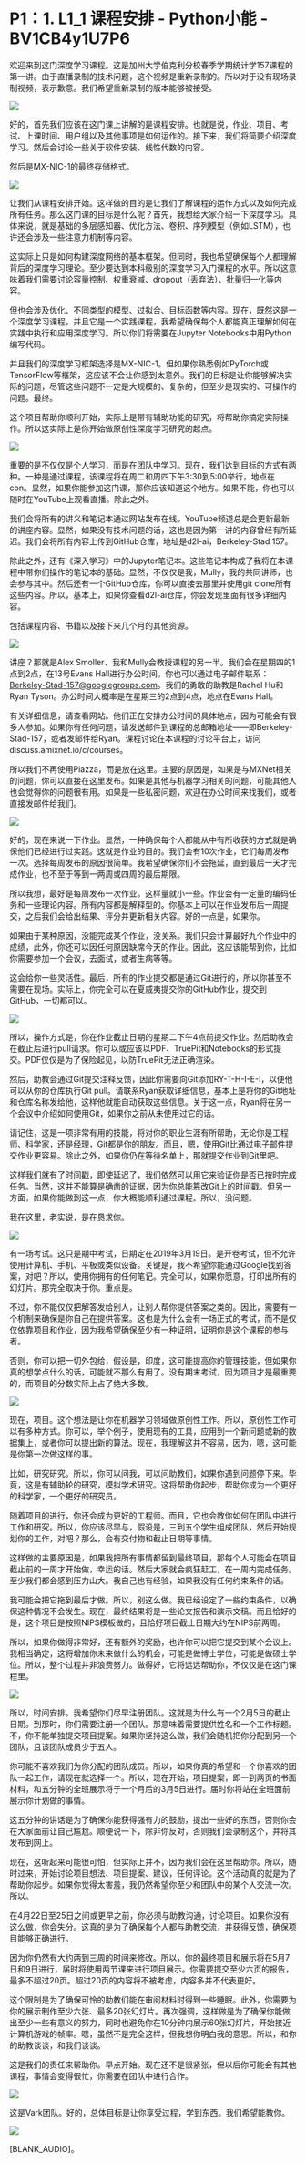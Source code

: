 # P1：1. L1_1 课程安排 - Python小能 - BV1CB4y1U7P6

欢迎来到这门深度学习课程。这是加州大学伯克利分校春季学期统计学157课程的第一讲。由于直播录制的技术问题，这个视频是重新录制的。所以对于没有现场录制视频，表示歉意。我们希望重新录制的版本能够被接受。

![](img/fe6630086312787fab5e50487693632a_1.png)

好的，首先我们应该在这门课上讲解的是课程安排。也就是说，作业、项目、考试、上课时间、用户组以及其他事项是如何运作的。接下来，我们将简要介绍深度学习。然后会讨论一些关于软件安装、线性代数的内容。

然后是MX-NIC-1的最终存储格式。

![](img/fe6630086312787fab5e50487693632a_3.png)

让我们从课程安排开始。这样做的目的是让我们了解课程的运作方式以及如何完成所有任务。那么这门课的目标是什么呢？首先，我想给大家介绍一下深度学习。具体来说，就是基础的多层感知器、优化方法、卷积、序列模型（例如LSTM），也许还会涉及一些注意力机制等内容。

这实际上只是如何构建深度网络的基本框架。但同时，我也希望确保每个人都理解背后的深度学习理论。至少要达到本科级别的深度学习入门课程的水平。所以这意味着我们需要讨论容量控制、权重衰减、dropout（丢弃法）、批量归一化等内容。

但也会涉及优化、不同类型的模型、过拟合、目标函数等内容。现在，既然这是一个深度学习课程，并且它是一个实践课程，我希望确保每个人都能真正理解如何在实践中执行和应用深度学习。所以你们将需要在Jupyter Notebooks中用Python编写代码。

并且我们的深度学习框架选择是MX-NIC-1。但如果你熟悉例如PyTorch或TensorFlow等框架，这应该不会让你感到太意外。我们的目标是让你能够解决实际的问题，尽管这些问题不一定是大规模的、复杂的，但至少是现实的、可操作的问题。最终。

这个项目帮助你顺利开始，实际上是带有辅助功能的研究，将帮助你搞定实际操作。所以这实际上是你开始做原创性深度学习研究的起点。

![](img/fe6630086312787fab5e50487693632a_5.png)

重要的是不仅仅是个人学习，而是在团队中学习。现在，我们达到目标的方式有两种。一种是通过课程，该课程将在周二和周四下午3:30到5:00举行，地点在con。显然，如果你能参加这门课，那你应该知道这个地方。如果不能，你也可以随时在YouTube上观看直播。除此之外。

我们会将所有的讲义和笔记本通过网站发布在线。YouTube频道总是会更新最新的讲座内容。显然，如果没有技术问题的话，这也是因为第一讲的内容曾经有所延迟。我们会将所有内容上传到GitHub仓库，地址是d2l-ai，Berkeley-Stad 157。

除此之外，还有《深入学习》中的Jupyter笔记本。这些笔记本构成了我将在本课程中带你们操作的笔记本的基础。显然，不仅仅是我，Mully，我的共同讲师，也会参与其中。然后还有一个GitHub仓库，你可以直接去那里并使用git clone所有这些内容。所以，基本上，如果你查看d2l-ai仓库，你会发现里面有很多详细内容。

包括课程内容、书籍以及接下来几个月的其他资源。

![](img/fe6630086312787fab5e50487693632a_7.png)

讲座？那就是Alex Smoller、我和Mully会教授课程的另一半。我们会在星期四的1点到2点，在13号Evans Hall进行办公时间。你也可以通过电子邮件联系：Berkeley-Stad-157@googlegroups.com。我们的勇敢的助教是Rachel Hu和Ryan Tyson。办公时间大概率是在星期三的2点到4点，地点在Evans Hall。

有关详细信息，请查看网站。他们正在安排办公时间的具体地点，因为可能会有很多人参加。如果你有任何问题，请发送邮件到课程的总邮箱地址——即Berkeley-Stad-157，或者发邮件给Ryan。课程讨论在本课程的讨论平台上，访问 discuss.amixnet.io/c/courses。

所以我们不再使用Piazza，而是放在这里。主要的原因是，如果是与MXNet相关的问题，你可以直接在这里发布。如果是其他与机器学习相关的问题，可能其他人也会觉得你的问题很有用。如果是一些私密问题，欢迎在办公时间来找我们，或者直接发邮件给我们。

![](img/fe6630086312787fab5e50487693632a_9.png)

好的，现在来说一下作业。显然，一种确保每个人都能从中有所收获的方式就是确保他们已经进行过实践。这就是作业的目的。我们会有10次作业，它们每周发布一次。选择每周发布的原因很简单。我希望确保你们不会拖延，直到最后一天才完成作业，也不至于等到一两周或四周的最后期限。

所以我想，最好是每周发布一次作业。这样量就小一些。作业会有一定量的编码任务和一些理论内容。所有内容都是解释型的。你基本上可以在作业发布后一周提交，之后我们会给出结果、评分并更新相关内容。好的一点是，如果你。

如果由于某种原因，没能完成某个作业，没关系。我们只会计算最好九个作业中的成绩，此外，你还可以因任何原因缺席今天的作业。因此，这应该能帮到你，比如你需要参加一个会议，去面试，或者生病等等。

这会给你一些灵活性。最后，所有的作业提交都是通过Git进行的，所以你甚至不需要在现场。实际上，你完全可以在夏威夷提交你的GitHub作业，提交到GitHub，一切都可以。

![](img/fe6630086312787fab5e50487693632a_11.png)

所以，操作方式是，你在作业截止日期的星期二下午4点前提交作业。然后助教会在截止后进行pull请求。你可以或应该以PDF、TruePit和Notebooks的形式提交。PDF仅仅是为了保险起见，以防TruePit无法正确渲染。

然后，助教会通过Git提交注释反馈，因此你需要向Git添加RY-T-H-I-E-I，以便他可以从你的仓库执行Git pull。请联系Ryan获取详细信息，基本上是将你的Git地址和仓库名称发给他，这样他就能自动获取这些信息。关于这一点，Ryan将在另一个会议中介绍如何使用Git，如果你之前从未使用过它的话。

请记住，这是一项非常有用的技能，将对你的职业生涯有所帮助，无论你是工程师、科学家，还是经理，Git都是你的朋友。而且，嗯，使用Git比通过电子邮件提交作业更容易。除此之外，如果你仍在等待名单上，那就提交作业到Git里吧。

这样我们就有了时间戳，即使延迟了，我们依然可以用它来验证你是否已按时完成任务。当然，这并不能算是确凿的证据，因为你总能篡改Git上的时间戳。但另一方面，如果你能做到这一点，你大概能顺利通过课程。所以，没问题。

我在这里，老实说，是在恳求你。

![](img/fe6630086312787fab5e50487693632a_13.png)

有一场考试。这只是期中考试，日期定在2019年3月19日。是开卷考试，但不允许使用计算机、手机、平板或类似设备。关键是，我不希望你能通过Google找到答案，对吧？所以，使用你拥有的任何笔记。完全可以，如果你愿意，打印出所有的幻灯片。那完全取决于你。重点是。

不过，你不能仅仅把解答发给别人，让别人帮你提供答案之类的。因此，需要有一个机制来确保是你自己在提供答案。这也是为什么会有一场正式的考试，而不是仅仅依靠项目和作业，因为我希望确保至少有一种证明，证明你是这个课程的参与者。

否则，你可以把一切外包给，假设是，印度，这可能提高你的管理技能，但如果你真的想学点什么的话，可能就不那么有用了。没有期末考试，因为项目才是最重要的，而项目的分数实际上占了绝大多数。

![](img/fe6630086312787fab5e50487693632a_15.png)

现在，项目。这个想法是让你在机器学习领域做原创性工作。所以，原创性工作可以有多种方式。你可以，举个例子，使用现有的工具，应用到一个新问题或新的数据集上，或者你可以提出新的算法。现在，我理解这并不容易，因为，嗯，这可能是你第一次做这样的事。

比如，研究研究。所以，你可以问我，可以问助教们，如果你遇到问题停下来。毕竟，这是有辅助轮的研究，模拟学术研究。这将帮助你起步，帮助你成为一个更好的科学家，一个更好的研究员。

随着项目的进行，你还会成为更好的工程师。而且，它也会教你如何在团队中进行工作和研究。所以，你应该尽早与，假设是，三到五个学生组成团队，然后开始规划你的工作，对吧？那么，会有交付物和截止日期等事情。

这样做的主要原因是，如果我把所有事情都留到最终项目，那每个人可能会在项目截止前的一周才开始做，幸运的话。然后大家就会疯狂赶工，在一周内完成任务。至少我们都会感到压力山大。我自己也有经验，如果我没有任何约束条件的话。

我可能会把它拖到最后才做。所以，别这么做。我已经设定了一些约束条件，以确保这种情况不会发生。现在，最终结果将是一些论文报告和演示文稿。而且恰好的是，这个项目是按照NIPS模板做的，且恰好项目截止日期大约在NIPS前两周。

所以，如果你做得非常好，还有额外的奖励，也许你可以把它提交到某个会议上。我相当确定，这将增加你未来做什么的机会，可能是做博士学位，可能是做硕士学位。所以，整个过程并非浪费努力。做得好，它将远远帮助你，不仅仅是在这门课程里。

![](img/fe6630086312787fab5e50487693632a_17.png)

所以，时间安排。我希望你们尽早注册团队。这就是为什么有一个2月5日的截止日期。到那时，你们需要注册一个团队。那意味着需要提供姓名和一个工作标题。不，你不能单独提交项目提案。如果你坚持这么做，我们会随机把你分配到另一个团队，且该团队成员少于五人。

你可能不喜欢我们为你分配的团队成员。所以，如果你真的希望和一个你喜欢的团队一起工作，请现在就选择一个。所以，现在开始，项目提案，即一到两页的书面材料，和五分钟的全班展示将于一个月后的3月5日进行。届时你将站在全班面前展示你计划做的事情。

这五分钟的讲话是为了确保你能获得强有力的鼓励，提出一些好的东西，否则你会在大家面前让自己尴尬。顺便说一下，除非你反对，否则我们会录制这个，并将其发布到网上。

现在，这听起来可能很可怕，但实际上并不，因为我们会在这里帮助你。所以，随时过来，开始讨论项目想法、项目提案、建议，任何评论。这个活动真的就是为了帮助你起步。如果你觉得太害羞，我仍然希望你至少和团队中的某个人交流一次。所以。

在4月22日至25日之间或更早之前，你必须与助教沟通，讨论项目。如果你没有这么做，你会失分。这真的是为了确保每个人都与助教交流，并获得反馈，确保项目能够正确进行。

因为你仍然有大约两到三周的时间来修改。所以，你的最终项目和展示将在5月7日和9日进行，届时将使用两节课来进行项目展示。你需要提交至少六页的报告，最多不超过20页。超过20页的内容将不被考虑，内容多并不代表更好。

这个限制是为了确保可怜的助教们能在审阅材料时得到一些睡眠。此外，你需要为你的展示制作至少六张、最多20张幻灯片。再次强调，这样做是为了确保你能做出至少一些有意义的努力，同时也避免你在10分钟内展示60张幻灯片，开始接近计算机游戏的帧率。嗯，虽然不是完全这样，但我想你明白我的意思。所以，和你的助教谈谈，和我们谈谈。

这是我们的责任来帮助你。早点开始。现在还不是很紧张，但以后你可能会有其他课程，事情会变得很忙，你需要在团队中进行合作。

![](img/fe6630086312787fab5e50487693632a_19.png)

这是Vark团队。好的，总体目标是让你享受过程，学到东西。我们希望能教你。

![](img/fe6630086312787fab5e50487693632a_21.png)

[BLANK_AUDIO]。

